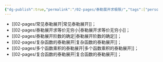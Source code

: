 ```yaml
---
{"dg-publish":true,"permalink":"/02-pages/泰勒展开求极限/","tags":["personal/blog","高等数学/极限"]}
---
```


- [[02-pages/常见泰勒展开\|常见泰勒展开]]；
- [[02-pages/泰勒展开求等价无穷小\|泰勒展开求等价无穷小]]；
- [[02-pages/泰勒展开阶数的确定\|泰勒展开阶数的确定]]；
- [[02-pages/复杂函数的泰勒展开\|复杂函数的泰勒展开]]；
- [[02-pages/多个函数乘积的泰勒展开\|多个函数乘积的泰勒展开]]；
- [[02-pages/复合函数的泰勒展开\|复合函数的泰勒展开]]；
